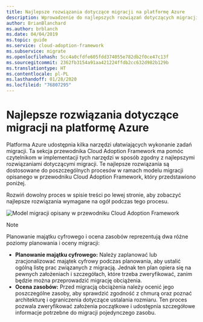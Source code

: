 ```yaml
---
title: Najlepsze rozwiązania dotyczące migracji na platformę Azure
description: Wprowadzenie do najlepszych rozwiązań dotyczących migracji na platformę Azure
author: BrianBlanchard
ms.author: brblanch
ms.date: 04/04/2019
ms.topic: guide
ms.service: cloud-adoption-framework
ms.subservice: migrate
ms.openlocfilehash: 5cc4a0cfdfe605fdd374055e782db2f0ce47c13f
ms.sourcegitcommit: 2362fb3154a91aa421224ffdb2cc632d982b129b
ms.translationtype: HT
ms.contentlocale: pl-PL
ms.lasthandoff: 01/28/2020
ms.locfileid: "76807295"
---
```

# <a name="azure-migration-best-practices"></a>Najlepsze rozwiązania dotyczące migracji na platformę Azure

Platforma Azure udostępnia kilka narzędzi ułatwiających wykonanie zadań migracji. Ta sekcja przewodnika Cloud Adoption Framework ma pomóc czytelnikom w implementacji tych narzędzi w sposób zgodny z najlepszymi rozwiązaniami dotyczącymi migracji. Te najlepsze rozwiązania są dostosowane do poszczególnych procesów w ramach modelu migracji opisanego w przewodniku Cloud Adoption Framework, który przedstawiono poniżej.

Rozwiń dowolny proces w spisie treści po lewej stronie, aby zobaczyć najlepsze rozwiązania wymagane na ogół podczas tego procesu.

![Model migracji opisany w przewodniku Cloud Adoption Framework](../../_images/operational-transformation-migrate.png)

> [!NOTE]
> Planowanie majątku cyfrowego i ocena zasobów reprezentują dwa różne poziomy planowania i oceny migracji:
>
> - **Planowanie majątku cyfrowego:** Należy zaplanować lub zracjonalizować majątek cyfrowy podczas planowania, aby ustalić ogólną listę prac związanych z migracją. Jednak ten plan opiera się na pewnych założeniach i szczegółach, które trzeba zweryfikować, zanim będzie można przeprowadzić migrację obciążenia.
> - **Ocena zasobów:** Przed migracją obciążenia należy ocenić jego poszczególne zasoby, aby sprawdzić zgodność z chmurą oraz poznać architekturę i ograniczenia dotyczące ustalania rozmiaru. Ten proces pozwala zweryfikować założenia początkowe i udostępnia szczegółowe informacje potrzebne do migracji pojedynczego zasobu.

